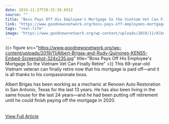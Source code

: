 ```yaml
---
date: 2019-11-27T20:32:39.655Z 
source: "" 
title: "Boss Pays Off His Employee's Mortgage So the Vietnam Vet Can Finally Retire" 
link: "https://www.goodnewsnetwork.org/boss-pays-off-employees-mortgage-so-he-can-retire/" 
tags: "real-life" 
image: "https://www.goodnewsnetwork.org/wp-content/uploads/2019/11/Albert-Brigas-and-Rudy-Quinones-KENS5-Embed-Screenshot-324x235.jpg" 
---
```

{{< figure src="https://www.goodnewsnetwork.org/wp-content/uploads/2019/11/Albert-Brigas-and-Rudy-Quinones-KENS5-Embed-Screenshot-324x235.jpg" title="Boss Pays Off His Employee's Mortgage So the Vietnam Vet Can Finally Retire" >}}
This 69-year-old Vietnam veteran can finally retire now that his mortgage is paid off—and it is all thanks to his compassionate boss.

Albert Brigas has been working as a mechanic at Renown Auto Restoration in San Antonio, Texas for the last 13 years. He has also been living in the same house for the last 24 years—and he had been putting off retirement until he could finish paying off the mortgage in 2020.
<br/><br/><br/>
<a href='https://www.goodnewsnetwork.org/boss-pays-off-employees-mortgage-so-he-can-retire/' class='btn' target='_blank'>View Full Article</a>
